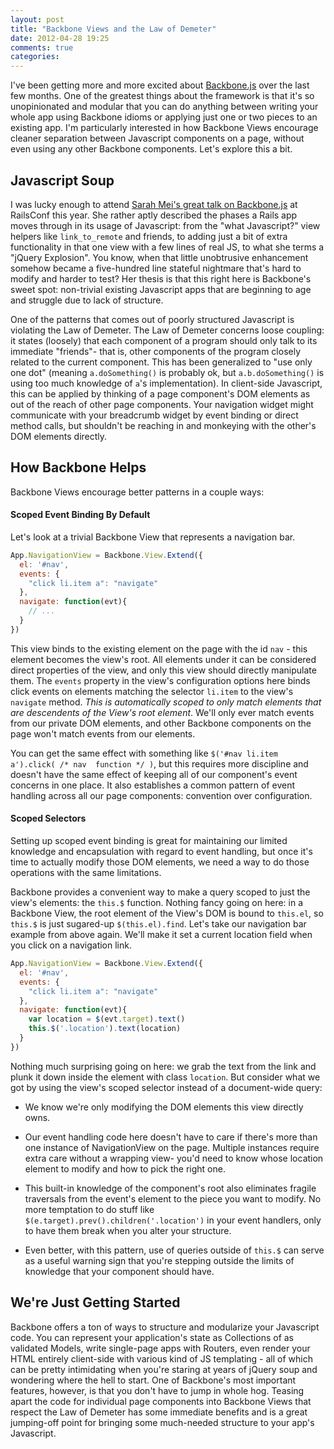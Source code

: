 ```yaml
---
layout: post
title: "Backbone Views and the Law of Demeter"
date: 2012-04-28 19:25
comments: true
categories: 
---
```


I've been getting more and more excited about [Backbone.js](http://documentcloud.github.com/backbone/) over the last few months. One of the greatest things about the framework is that it's so unopinionated and modular that you can do anything between writing your whole app using Backbone idioms or applying just one or two pieces to an existing app. I'm particularly interested in how Backbone Views encourage cleaner separation between Javascript components on a page, without even using any other Backbone components. Let's explore this a bit.

## Javascript Soup ##
I was lucky enough to attend [Sarah Mei's great talk on Backbone.js](http://speakerdeck.com/u/sarahmei/p/using-backbonejs-with-rails) at RailsConf this year. She rather aptly described the phases a Rails app moves through in its usage of Javascript: from the "what Javascript?" view helpers like `link_to_remote` and friends, to adding just a bit of extra functionality in that one view with a few lines of real JS, to what she terms a "jQuery Explosion". You know, when that little unobtrusive enhancement somehow became a five-hundred line stateful nightmare that's hard to modify and harder to test? Her thesis is that this right here is Backbone's sweet spot: non-trivial existing Javascript apps that are beginning to age and struggle due to lack of structure.

One of the patterns that comes out of poorly structured Javascript is violating the Law of Demeter. The Law of Demeter concerns loose coupling: it states (loosely) that each component of a program should only talk to its immediate "friends"- that is, other components of the program closely related to the current component. This has been generalized to "use only one dot" (meaning `a.doSomething()` is probably ok, but `a.b.doSomething()` is using too much knowledge of `a`'s implementation). In client-side Javascript, this can be applied by thinking of a page component's DOM elements as out of the reach of other page components. Your navigation widget might communicate with your breadcrumb widget by event binding or direct method calls, but shouldn't be reaching in and monkeying with the other's DOM elements directly.

## How Backbone Helps ##
Backbone Views encourage better patterns in a couple ways:

#### Scoped Event Binding By Default ####

Let's look at a trivial Backbone View that represents a navigation bar.

```javascript
App.NavigationView = Backbone.View.Extend({
  el: '#nav',
  events: {
    "click li.item a": "navigate"
  },
  navigate: function(evt){
    // ...
  }
})
```

This view binds to the existing element on the page with the id `nav` - this element becomes the view's root. All elements under it can be considered direct properties of the view, and only this view should directly manipulate them. The `events` property in the view's configuration options here binds click events on elements matching the selector `li.item` to the view's `navigate` method. _This is automatically scoped to only match elements that are descendents of the View's root element_. We'll only ever match events from our private DOM elements, and other Backbone components on the page won't match events from our elements.

You can get the same effect with something like `$('#nav li.item a').click( /* nav  function */ )`, but this requires more discipline and doesn't have the same effect of keeping all of our component's event concerns in one place. It also establishes a common pattern of event handling across all our page components: convention over configuration.

#### Scoped Selectors ####

Setting up scoped event binding is great for maintaining our limited knowledge and encapsulation with regard to event handling, but once it's time to actually modify those DOM elements, we need a way to do those operations with the same limitations.

Backbone provides a convenient way to make a query scoped to just the view's elements: the `this.$` function. Nothing fancy going on here: in a Backbone View, the root element of the View's DOM is bound to `this.el`, so `this.$` is just sugared-up `$(this.el).find`. Let's take our navigation bar example from above again. We'll make it set a current location field when you click on a navigation link.

```javascript
App.NavigationView = Backbone.View.Extend({
  el: '#nav',
  events: {
    "click li.item a": "navigate"
  },
  navigate: function(evt){
    var location = $(evt.target).text()
    this.$('.location').text(location)
  }
})
```

Nothing much surprising going on here: we grab the text from the link and plunk it down inside the element with class `location`. But consider what we got by using the view's scoped selector instead of a document-wide query: 

* We know we're only modifying the DOM elements this view directly owns.

* Our event handling code here doesn't have to care if there's more than one instance of NavigationView on the page. Multiple instances require extra care without a wrapping view- you'd need to know whose location element to modify and how to pick the right one.

* This built-in knowledge of the component's root also eliminates fragile traversals from the event's element to the piece you want to modify. No more temptation to do stuff like `$(e.target).prev().children('.location')` in your event handlers, only to have them break when you alter your structure.

* Even better, with this pattern, use of queries outside of `this.$` can serve as a useful warning sign that you're stepping outside the limits of knowledge that your component should have.

## We're Just Getting Started ##

Backbone offers a ton of ways to structure and modularize your Javascript code. You can represent your application's state as Collections of as validated Models, write single-page apps with Routers, even render your HTML entirely client-side with various kind of JS templating - all of which can be pretty intimidating when you're staring at years of jQuery soup and wondering where the hell to start. One of Backbone's most important features, however, is that you don't have to jump in whole hog. Teasing apart the code for individual page components into Backbone Views that respect the Law of Demeter has some immediate benefits and is a great jumping-off point for bringing some much-needed structure to your app's Javascript. 

